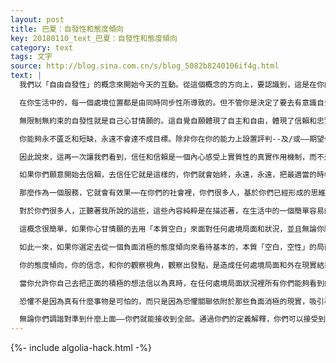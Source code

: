 ```yaml
---
layout: post
title: 巴夏：自發性和態度傾向
key: 20180110_text_巴夏：自發性和態度傾向
category: text
tags: 文字
source: http://blog.sina.com.cn/s/blog_5082b8240106if4g.html
text: |
  我們以「自由自發性」的概念來開始今天的互動。從這個概念的方向上，要認識到，這是在你的生活中，接受和承認——事物發生的「同時同步性」的概念，同時存在同時發生的「並發」概念——不存在意外偶然——是重合一致的，所有事件的吸引，用你們的話稱之為，一連串連續系列所結合成的，一個閉環的連續統一體，一個事件和另一個事件之間有一個連接關聯，並且作為根基起點的某一事件就落在最後結尾上，在你的生活中始終持續。

  在你生活中的，每一個處境位置都是由同時同步性所導致的。但不管你是決定了要去有意識自覺的並且/或者正面的積極的同步，還是無意識不自覺的並且/或者負面的消極的同步——很多時候，並不總是——負面的消極的同步，在興奮喜悅上，在想像力上，都會取決於你自發的心甘情願，按照你的喜悅興奮，你的想像力，你在生活中發現的——你確信代表著你所偏愛的振動的——那些想法觀念去行為去活動。

  無限制無約束的自發性就是自己心甘情願的。這自覺自願體現了自主和自由，體現了信賴和忠實的信任——也即在任何時刻，你都具有你內在中的全能和全才——在你自發的願望渴望的任何處境位置局面狀況上去行為去活動時，你都確定的知道，那自發自願的行動，它內在就具足所有必要的本領和技能，所有必要的屬性，無論你做什麼，你都具有去圓滿實現它所必需的全部資格和天賦。在那一時刻，以它所需要的方式，被精確圓滿的實現。

  你能夠永不匱乏和短缺，永遠不會達不成目標。除非你在你的能力上設置評判--及/或——期望值，加載各種限制限定，你發現你自己正構造著——你可能達不成你的目標的那個分鏡頭劇情腳本嗎？無論什麼樣的有利時機下，對於你已自發行動起來的事情，你都懷疑——你不能正確熟練的扮演，你缺乏完美的展現，你發現你自己的這個問題了嗎？（現場：是的。）

  因此說來，這再一次讓我們看到，信任和信賴是一個內心感受上實質性的真實作用機制，而不是某種雲山霧罩的哲學理論知識。這個真實的實實在在的作用機制，會讓你清楚的知道，在自由自發的，油然而生的行為中，你總是會被帶入——和你的行為運作所須的所有事物——自然而然的合作互動裡去，精確的按照它所必須的方式去達成你們稱之為 「實現，成就，享受」 的結果。按照你需要它的樣子，精確的反射給你——你所樂意去選用的主意和想法（靈感）來組織形成這互動合作——這是從內心反射給你的，從你內心自發冒出來的想法靈感，可能總是即刻讓你有意識自覺的自明，也可能不一定即刻就讓你意識到你正在自我反射最精確的想法。但你有沒有這個自明，都沒關係，因為它呈現給你「靈感」的方式，就是你能夠感受並識別出「靈感」的內容，所必須的體現方式。

  如果你們願意開始去信賴，去信任它就是這樣的，你們就會始終，永遠，永遠，把最適當的時機和最適合的條件，有意識自覺的賦予你們自己，領會到，你們已經自發的和那處境狀況相互配合，互動在一起了，而那局面那狀況，恰恰正是你在那一時刻所必需的。用你們的話來說，無論它是你所渴望的達成你的願望實現的局面狀況，還是通過這些局面狀況，把你內在中包含的——你所不喜歡的觀念和想法——給你展現了出來。對這兩者來說，無論正面還是負面，都依然在給你提供了一個服務。而且把任何一種都以一種服務來看待，無論是從正面的角度，還是從負面的角度，你都把它看成是為你提供了一個服務——讓你明白，讓你領悟，這樣來看待就是願意給予它一個機會，允許它來起作用，它就真正服務到你了。

  那麼作為一個服務，它就會有效果⋯⋯在你們的社會裡，你們很多人，基於你們已經形成的思維路線思維方式，以及你們已經養成的做事情的習慣，使得你們根本不相信這事情就這麼簡單。

  對於你們很多人，正聽著我所說的這些，這些內容純粹是在描述著，在生活中的一個簡單容易的生活方式，就像我已經說過的，「用一個愉快的，正面的，主動積極的友好方式去看待一切事物」，這是一個輕鬆而美好的生活理念。我正在給予你們這禮物，如果你願意去打開它，那就用這種方式打開它，作為一個立場表現，「愉快，積極，正面，友好的去看待一切事物」——它內在自身，實際上就是平衡，相等的等同看待。一個機械的自動的平衡，等同，一個物理性的相等。果就是因，因就是果，性質相等，本性相等的同一類。全都是一體的同一事物。

  這概念很簡單，如果你心甘情願的去用「本質空白」來面對任何處境局面和狀況，並且無論你願意去選擇用什麼樣的態度傾向來看待和處置它們——正面積極的/負面消極的——你會始終發現，那本質上，根本上的「空白的，空性的」處境局面狀況，就總是會引起一個直接的，即刻的影響和結果，這影響和結果，與你已選定去看待這處境局面的那個態度傾向成正比。

  如此一來，如果你選定去從一個負面消極的態度傾向來看待基本的，本質「空白，空性」的局面狀況，你就始終會引發負面的同時同步性。而如果你選定從一個積極的正面的態度傾向來看待基本的，本質「空白，空性」的局面狀況，你就始終會引發正面的同時同步性——永遠如此。從這一點上，你們也許會說，「哦，好吧，好吧，這只是保持樂觀。」 弄明白，在一定程度上，是的。但在某種意義上，這麼說還不完全正確，因為用你們的哲學知識體系裡的「樂觀」概念，用它面對實際的處境狀況，是根本無效的玩意，你只是在單純的告訴自己：「好啦，無論局面狀況是正面的還是負面的，我都樂觀來看待。」  搞清楚，你對自己說這句話的時候，在所有全部現實中，你就正在營造著分離和思想上的精神分裂，可謂是一個直接即刻的連接。

  你的態度傾向，你的信念，和你的觀察視角，觀察出發點，是造成任何處境局面和外在現實結果的直接原因，要對外在任何局面的走向負責——是有直接即刻影響效果的。你自己正在創造著你自己的現實實相。你的知覺感受，你的感性認識，用你們的話說，就只是在感知理解著——「你們所信以為真，信以為實的，你們相信的」——那個現實在發生什麼。你們所相信的現實是什麼——就是你們用你們的肉體感官所能夠看到的全部。

  當你允許你自己去把正面的積極的想法信以為真時，在任何處境局面狀況裡所有你們能夠看到的，就都會是積極正面的顯現。你也許依然能夠識別出，在你們的社會裡或許還有負面消極的局面狀況，但它們不會影響到你——無論你是否會看到它們。這些負面的局面狀況，用你們的話說，對你來說，僅僅是你的一個如實的，單純的觀察，除此再沒別的什麼了，你只是承認——對於其他個體們，有這樣的負面現實存在而已——但不是對於你。

  恐懼不是因為真有什麼事物是可怕的，而只是因為恐懼關聯依附於那些負面消極的現實，吸引著那些負面的現實。你只是要弄明白，那個現實完全不代表你調諧時碰巧掃過的頻率。用你們的口語來說：這不是你在那時刻碰巧調到的節目。所以它不可能代表你要的節目——雖然它也許被列為一個可以收聽的潛在節目——它不會從頭至尾，全跑到你的收音機裡。你們跟上我了嗎？（現場：跟上了。）

  無論你們調諧對準到什麼上面——你們就能接收到全部。通過你們的定義解釋，你們可以接受到全部。這其實非常簡單：當你心甘情願的允許它如其本來的時候，你會很容易認出你擁有所有的答案，那在事實上，如同你們喜歡說的——你是全部答案。你就是所有的狀況局面，所有的事件，所有的良機，所有的現實。你所經歷體驗的所有事物，都在你的宇宙內在中，你會發現你自己就是這宇宙，並發現一切都容納在內。
---
```


{%- include algolia-hack.html -%}
